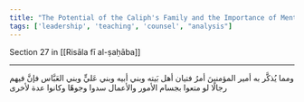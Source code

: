 ```yaml
---
title: "The Potential of the Caliph's Family and the Importance of Mentorship"
tags: ['leadership', 'teaching', 'counsel', "analysis"]
---
```


 Section 27 in [[Risāla fī al-ṣaḥāba]]

---
ومما يُذكَّر به أمير المؤمنينَ أمرُ فتيان أهل بَيته وبني أبيه وبني عَليٍّ وبني العَبَّاس فإنَّ فيهم رجالًا لو متعوا بجسام الأمور والأعمال سدوا وجوهًا  وكانوا عدة لأخرى
